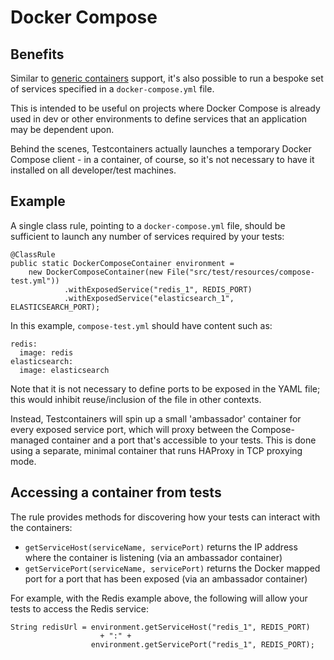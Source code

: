 # Docker Compose

## Benefits

Similar to [generic containers](generic_containers) support, it's also possible to run a bespoke set of services
specified in a `docker-compose.yml` file.

This is intended to be useful on projects where Docker Compose is already used in dev or other environments to define
services that an application may be dependent upon.

Behind the scenes, Testcontainers actually launches a temporary Docker Compose client - in a container, of course, so
it's not necessary to have it installed on all developer/test machines.

## Example

A single class rule, pointing to a `docker-compose.yml` file, should be sufficient to launch any number of services
required by your tests:

    @ClassRule
    public static DockerComposeContainer environment =
        new DockerComposeContainer(new File("src/test/resources/compose-test.yml"))
                .withExposedService("redis_1", REDIS_PORT)
                .withExposedService("elasticsearch_1", ELASTICSEARCH_PORT);

In this example, `compose-test.yml` should have content such as:

    redis:
      image: redis
    elasticsearch:
      image: elasticsearch

Note that it is not necessary to define ports to be exposed in the YAML file; this would inhibit reuse/inclusion of the
file in other contexts.

Instead, Testcontainers will spin up a small 'ambassador' container for every exposed service port, which will proxy
between the Compose-managed container and a port that's accessible to your tests. This is done using a separate, minimal
container that runs HAProxy in TCP proxying mode.

## Accessing a container from tests

The rule provides methods for discovering how your tests can interact with the containers:

* `getServiceHost(serviceName, servicePort)` returns the IP address where the container is listening (via an ambassador
    container)
* `getServicePort(serviceName, servicePort)` returns the Docker mapped port for a port that has been exposed (via an
    ambassador container)

For example, with the Redis example above, the following will allow your tests to access the Redis service:

    String redisUrl = environment.getServiceHost("redis_1", REDIS_PORT)
                        + ":" +
                      environment.getServicePort("redis_1", REDIS_PORT);
